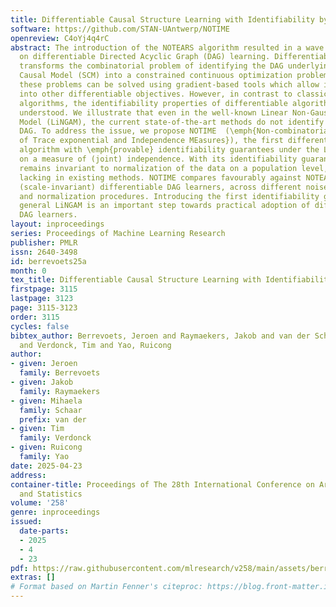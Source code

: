 ```yaml
---
title: Differentiable Causal Structure Learning with Identifiability by NOTIME
software: https://github.com/STAN-UAntwerp/NOTIME
openreview: C4oYj4q4rC
abstract: The introduction of the NOTEARS algorithm resulted in a wave of research
  on differentiable Directed Acyclic Graph (DAG) learning. Differentiable DAG learning
  transforms the combinatorial problem of identifying the DAG underlying a Structural
  Causal Model (SCM) into a constrained continuous optimization problem. Being differentiable,
  these problems can be solved using gradient-based tools which allow integration
  into other differentiable objectives. However, in contrast to classical constrained-based
  algorithms, the identifiability properties of differentiable algorithms are poorly
  understood. We illustrate that even in the well-known Linear Non-Gaussian Additive
  Model (LiNGAM), the current state-of-the-art methods do not identify the true underlying
  DAG. To address the issue, we propose NOTIME  (\emph{Non-combinatorial Optimization
  of Trace exponential and Independence MEasures}), the first differentiable DAG learning
  algorithm with \emph{provable} identifiability guarantees under the LiNGAM by building
  on a measure of (joint) independence. With its identifiability guarantees, NOTIME
  remains invariant to normalization of the data on a population level, a property
  lacking in existing methods. NOTIME compares favourably against NOTEARS and other
  (scale-invariant) differentiable DAG learners, across different noise distributions
  and normalization procedures. Introducing the first identifiability guarantees to
  general LiNGAM is an important step towards practical adoption of differentiable
  DAG learners.
layout: inproceedings
series: Proceedings of Machine Learning Research
publisher: PMLR
issn: 2640-3498
id: berrevoets25a
month: 0
tex_title: Differentiable Causal Structure Learning with Identifiability by NOTIME
firstpage: 3115
lastpage: 3123
page: 3115-3123
order: 3115
cycles: false
bibtex_author: Berrevoets, Jeroen and Raymaekers, Jakob and van der Schaar, Mihaela
  and Verdonck, Tim and Yao, Ruicong
author:
- given: Jeroen
  family: Berrevoets
- given: Jakob
  family: Raymaekers
- given: Mihaela
  family: Schaar
  prefix: van der
- given: Tim
  family: Verdonck
- given: Ruicong
  family: Yao
date: 2025-04-23
address:
container-title: Proceedings of The 28th International Conference on Artificial Intelligence
  and Statistics
volume: '258'
genre: inproceedings
issued:
  date-parts:
  - 2025
  - 4
  - 23
pdf: https://raw.githubusercontent.com/mlresearch/v258/main/assets/berrevoets25a/berrevoets25a.pdf
extras: []
# Format based on Martin Fenner's citeproc: https://blog.front-matter.io/posts/citeproc-yaml-for-bibliographies/
---
```

